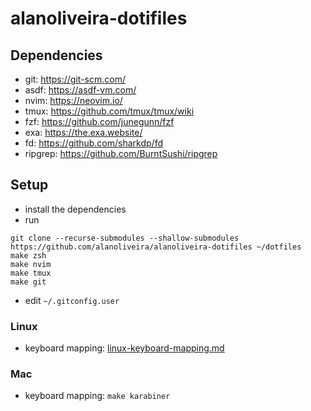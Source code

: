 # alanoliveira-dotifiles

## Dependencies
- git: https://git-scm.com/
- asdf: https://asdf-vm.com/
- nvim: https://neovim.io/
- tmux: https://github.com/tmux/tmux/wiki
- fzf: https://github.com/junegunn/fzf
- exa: https://the.exa.website/
- fd: https://github.com/sharkdp/fd
- ripgrep: https://github.com/BurntSushi/ripgrep

## Setup

- install the dependencies
- run
```
git clone --recurse-submodules --shallow-submodules https://github.com/alanoliveira/alanoliveira-dotifiles ~/dotfiles
make zsh
make nvim
make tmux
make git
```
- edit `~/.gitconfig.user`

### Linux

- keyboard mapping: [linux-keyboard-mapping.md](./linux-keyboard-mapping.md)


### Mac

- keyboard mapping: `make karabiner`
